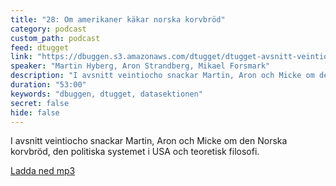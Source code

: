 ```yaml
---
title: "28: Om amerikaner käkar norska korvbröd"
category: podcast
custom_path: podcast
feed: dtugget
link: "https://dbuggen.s3.amazonaws.com/dtugget/dtugget-avsnitt-veintiocho.mp3"
speaker: "Martin Hyberg, Aron Strandberg, Mikael Forsmark"
description: "I avsnitt veintiocho snackar Martin, Aron och Micke om den Norska korvbröd, den politiska systemet i USA och teoretisk filosofi."
duration: "53:00"
keywords: "dbuggen, dtugget, datasektionen"
secret: false
hide: false
---
```

<script src="/audiojs/audio.min.js"></script>
<script>
  audiojs.events.ready(function() {
    var as = audiojs.createAll();
  });
</script>

I avsnitt veintiocho snackar Martin, Aron och Micke om den Norska korvbröd, den politiska systemet i USA och teoretisk filosofi.

<audio src="{{ page.link }}" preload="auto"></audio>

<p class="center">
  <a class="center" href="{{ page.link }}">Ladda ned mp3</a>
</p>
